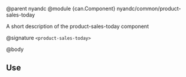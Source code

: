 @parent nyandc
@module {can.Component} nyandc/common/product-sales-today <product-sales-today>

A short description of the product-sales-today component

@signature `<product-sales-today>`

@body

## Use

